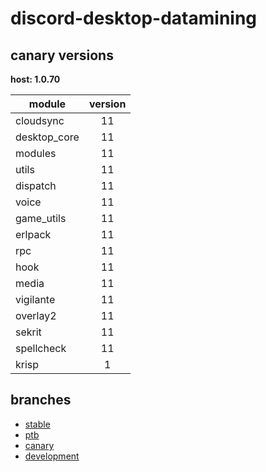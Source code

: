 # discord-desktop-datamining

## canary versions

**host: 1.0.70**

| module | version |
| ------ | :-----: |
| cloudsync | 11 |
| desktop_core | 11 |
| modules | 11 |
| utils | 11 |
| dispatch | 11 |
| voice | 11 |
| game_utils | 11 |
| erlpack | 11 |
| rpc | 11 |
| hook | 11 |
| media | 11 |
| vigilante | 11 |
| overlay2 | 11 |
| sekrit | 11 |
| spellcheck | 11 |
| krisp | 1 |

## branches

- [stable](https://github.com/OpenAsar/discord-desktop-datamining/tree/stable)
- [ptb](https://github.com/OpenAsar/discord-desktop-datamining/tree/ptb)
- [canary](https://github.com/OpenAsar/discord-desktop-datamining/tree/canary)
- [development](https://github.com/OpenAsar/discord-desktop-datamining/tree/development)